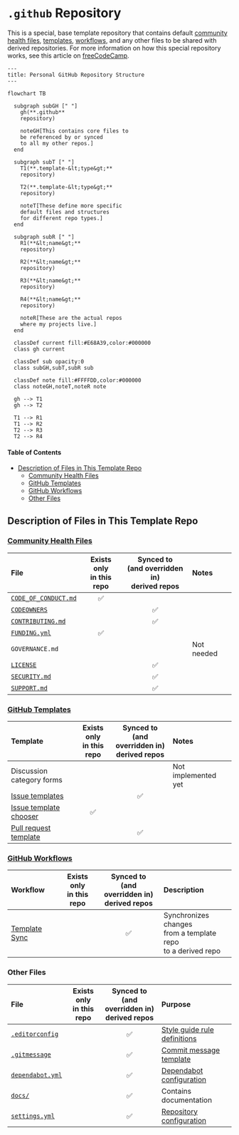 # `.github` Repository <!-- omit from toc -->

This is a special, base template repository that contains
default [community health files][health], [templates][templates],
[workflows][workflows], and any other files
to be shared with derived repositories.
For more information on how this special repository works,
see this article on [freeCodeCamp][freeCodeCamp].

```mermaid
---
title: Personal GitHub Repository Structure
---

flowchart TB

  subgraph subGH [" "]
    gh(**.github**
    repository)

    noteGH[This contains core files to
    be referenced by or synced
    to all my other repos.]
  end

  subgraph subT [" "]
    T1(**.template-&lt;type&gt;**
    repository)

    T2(**.template-&lt;type&gt;**
    repository)

    noteT[These define more specific
    default files and structures
    for different repo types.]
  end

  subgraph subR [" "]
    R1(**&lt;name&gt;**
    repository)

    R2(**&lt;name&gt;**
    repository)

    R3(**&lt;name&gt;**
    repository)

    R4(**&lt;name&gt;**
    repository)

    noteR[These are the actual repos
    where my projects live.]
  end

  classDef current fill:#E68A39,color:#000000
  class gh current

  classDef sub opacity:0
  class subGH,subT,subR sub

  classDef note fill:#FFFFDD,color:#000000
  class noteGH,noteT,noteR note

  gh --> T1
  gh --> T2

  T1 --> R1
  T1 --> R2
  T2 --> R3
  T2 --> R4
```

#### Table of Contents <!-- omit from toc -->

- [Description of Files in This Template Repo](#description-of-files-in-this-template-repo)
  - [Community Health Files](#community-health-files)
  - [GitHub Templates](#github-templates)
  - [GitHub Workflows](#github-workflows)
  - [Other Files](#other-files)

## Description of Files in This Template Repo

### [Community Health Files][health]

| File                         | Exists only</br>in this repo | Synced to<br/>(and overridden in)<br/>derived repos | Notes      |
| :--------------------------- | :--------------------------: | :-------------------------------------------------: | :--------- |
| [`CODE_OF_CONDUCT.md`][coc]  |              ✅              |                                                     |            |
| [`CODEOWNERS`][codeOwners]   |                              |                         ✅                          |            |
| [`CONTRIBUTING.md`][contrib] |                              |                         ✅                          |            |
| [`FUNDING.yml`][funding]     |              ✅              |                                                     |            |
| `GOVERNANCE.md`              |                              |                                                     | Not needed |
| [`LICENSE`][license]         |                              |                         ✅                          |            |
| [`SECURITY.md`][security]    |                              |                         ✅                          |            |
| [`SUPPORT.md`][support]      |                              |                         ✅                          |            |

### [GitHub Templates][templates]

| Template                          | Exists only</br>in this repo | Synced to<br/>(and overridden in)<br/>derived repos | Notes               |
| :-------------------------------- | :--------------------------: | :-------------------------------------------------: | :------------------ |
| Discussion category forms         |                              |                                                     | Not implemented yet |
| [Issue templates][issues]         |                              |                         ✅                          |                     |
| [Issue template chooser][chooser] |              ✅              |                                                     |                     |
| [Pull request template][prs]      |                              |                         ✅                          |                     |

### [GitHub Workflows][workflows]

| Workflow              | Exists only</br>in this repo | Synced to<br/>(and overridden in)<br/>derived repos | Description                                                         |
| :-------------------- | :--------------------------: | :-------------------------------------------------: | :------------------------------------------------------------------ |
| [Template Sync][sync] |                              |                         ✅                          | Synchronizes changes<br/>from a template repo<br/>to a derived repo |

### Other Files

| File                            | Exists only</br>in this repo | Synced to<br/>(and overridden in)<br/>derived repos | Purpose                                     |
| :------------------------------ | :--------------------------: | :-------------------------------------------------: | :------------------------------------------ |
| [`.editorconfig`][editorConfig] |                              |                         ✅                          | [Style guide rule definitions][styleGuides] |
| [`.gitmessage`][message]        |                              |                         ✅                          | [Commit message template][messageGuide]     |
| [`dependabot.yml`][dependabot]  |                              |                         ✅                          | [Dependabot configuration][dependabotDoc]   |
| [`docs/`][docs]                 |                              |                         ✅                          | Contains documentation                      |
| [`settings.yml`][settings]      |                              |                         ✅                          | [Repository configuration][settingsDoc]     |

<!-- Source Code URIs -->

[chooser]: ./.github/ISSUE_TEMPLATE/config.yml
[coc]: ./CODE_OF_CONDUCT.md
[codeOwners]: ./.github/CODEOWNERS
[contrib]: ./CONTRIBUTING.md
[dependabot]: ./.github/dependabot.yml
[docs]: ./docs/
[editorConfig]: ./.editorconfig
[funding]: ./.github/FUNDING.yml
[issues]: ./.github/ISSUE_TEMPLATE/
[license]: ./LICENSE
[message]: ./.gitmessage
[messageGuide]: ./docs/StyleGuides.md#commit-messages
[prs]: ./.github/pull_request_template.md
[security]: ./SECURITY.md
[settings]: ./.github/settings.yml
[styleGuides]: ./docs/StyleGuides.md
[support]: ./SUPPORT.md
[sync]: ./.github/workflows/template-sync.yml

<!-- Public URIs -->

[dependabotDoc]: https://docs.github.com/en/code-security/dependabot/working-with-dependabot/dependabot-options-reference
[freeCodeCamp]: https://www.freecodecamp.org/news/how-to-use-the-dot-github-repository
[health]: https://docs.github.com/en/communities/setting-up-your-project-for-healthy-contributions/creating-a-default-community-health-file
[settingsDoc]: https://github.com/repository-settings/app
[templates]: https://docs.github.com/en/communities/using-templates-to-encourage-useful-issues-and-pull-requests/configuring-issue-templates-for-your-repository
[workflows]: https://docs.github.com/en/actions/how-tos/writing-workflows

